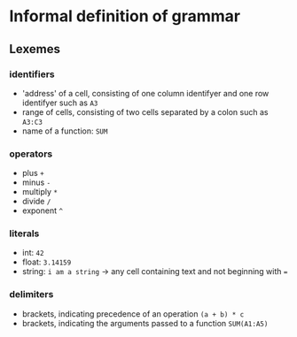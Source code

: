 # Informal definition of grammar
## Lexemes
### identifiers
- 'address' of a cell, consisting of one column identifyer and one row identifyer such as `A3`
- range of cells, consisting of two cells separated by a colon such as `A3:C3`
- name of a function: `SUM`

### operators
- plus `+`
- minus `-`
- multiply `*`
- divide `/`
- exponent `^`

### literals
- int: `42`
- float: `3.14159`
- string: `i am a string` → any cell containing text and not beginning with `=`

### delimiters
- brackets, indicating precedence of an operation `(a + b) * c`
- brackets, indicating the arguments passed to a function `SUM(A1:A5)`